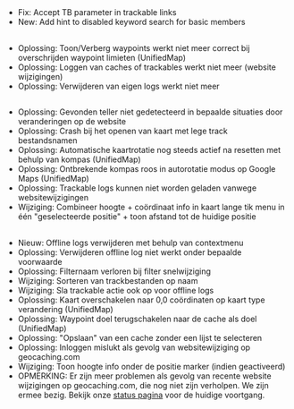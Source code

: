 ##
- Fix: Accept TB parameter in trackable links
- New: Add hint to disabled keyword search for basic members

##
- Oplossing: Toon/Verberg waypoints werkt niet meer correct bij overschrijden waypoint limieten (UnifiedMap)
- Oplossing: Loggen van caches of trackables werkt niet meer (website wijzigingen)
- Oplossing: Verwijderen van eigen logs werkt niet meer

##
- Oplossing: Gevonden teller niet gedetecteerd in bepaalde situaties door veranderingen op de website
- Oplossing: Crash bij het openen van kaart met lege track bestandsnamen
- Oplossing: Automatische kaartrotatie nog steeds actief na resetten met behulp van kompas (UnifiedMap)
- Oplossing: Ontbrekende kompas roos in autorotatie modus op Google Maps (UnifiedMap)
- Oplossing: Trackable logs kunnen niet worden geladen vanwege websitewijzigingen
- Wijziging: Combineer hoogte + coördinaat info in kaart lange tik menu in één "geselecteerde positie" + toon afstand tot de huidige positie

##
- Nieuw: Offline logs verwijderen met behulp van contextmenu
- Oplossing: Verwijderen offline log niet werkt onder bepaalde voorwaarde
- Oplossing: Filternaam verloren bij filter snelwijziging
- Wijziging: Sorteren van trackbestanden op naam
- Wijziging: Sla trackable actie ook op voor offline logs
- Oplossing: Kaart overschakelen naar 0,0 coördinaten op kaart type verandering (UnifiedMap)
- Oplossing: Waypoint doel terugschakelen naar de cache als doel (UnifiedMap)
- Oplossing: "Opslaan" van een cache zonder een lijst te selecteren
- Oplossing: Inloggen mislukt als gevolg van websitewijziging op geocaching.com
- Wijziging: Toon hoogte info onder de positie marker (indien geactiveerd)
- OPMERKING: Er zijn meer problemen als gevolg van recente website wijzigingen op geocaching.com, die nog niet zijn verholpen. We zijn ermee bezig. Bekijk onze [status pagina](https://github.com/cgeo/cgeo/issues/15555) voor de huidige voortgang.
